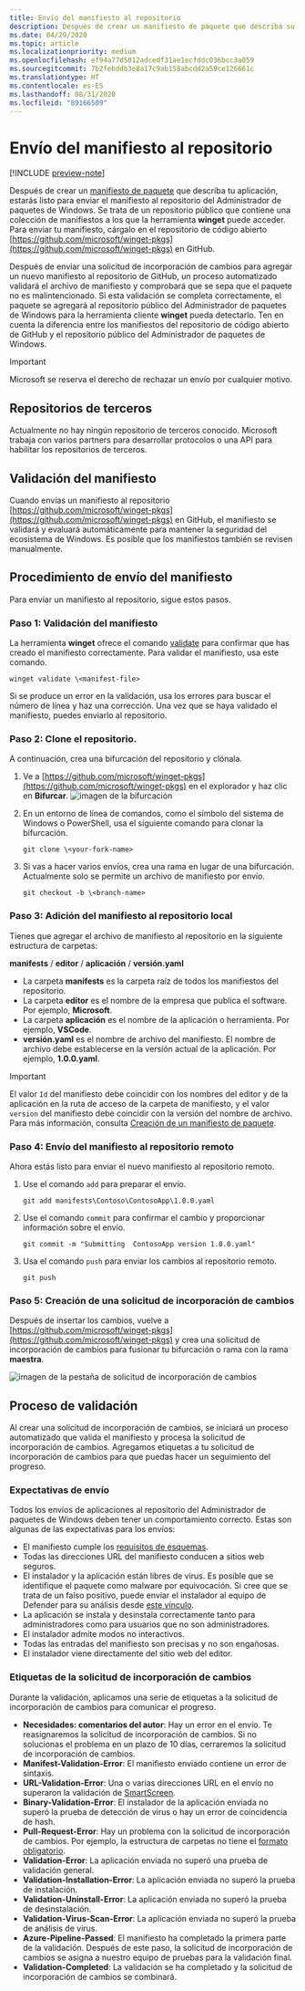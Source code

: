 ```yaml
---
title: Envío del manifiesto al repositorio
description: Después de crear un manifiesto de paquete que describa su aplicación, estará listo para enviarlo al repositorio del Administrador de paquetes de Windows.
ms.date: 04/29/2020
ms.topic: article
ms.localizationpriority: medium
ms.openlocfilehash: ef94a77d5012adcedf31ae1ecfddc036bcc3a059
ms.sourcegitcommit: 7b2febddb3e8a17c9ab158abcdd2a59ce126661c
ms.translationtype: HT
ms.contentlocale: es-ES
ms.lasthandoff: 08/31/2020
ms.locfileid: "89166509"
---
```

# <a name="submit-your-manifest-to-the-repository"></a>Envío del manifiesto al repositorio

[!INCLUDE [preview-note](../../includes/package-manager-preview.md)]

Después de crear un [manifiesto de paquete](manifest.md) que describa tu aplicación, estarás listo para enviar el manifiesto al repositorio del Administrador de paquetes de Windows. Se trata de un repositorio público que contiene una colección de manifiestos a los que la herramienta **winget** puede acceder. Para enviar tu manifiesto, cárgalo en el repositorio de código abierto [https://github.com/microsoft/winget-pkgs](https://github.com/microsoft/winget-pkgs) en GitHub.

Después de enviar una solicitud de incorporación de cambios para agregar un nuevo manifiesto al repositorio de GitHub, un proceso automatizado validará el archivo de manifiesto y comprobará que se sepa que el paquete no es malintencionado. Si esta validación se completa correctamente, el paquete se agregará al repositorio público del Administrador de paquetes de Windows para la herramienta cliente **winget** pueda detectarlo. Ten en cuenta la diferencia entre los manifiestos del repositorio de código abierto de GitHub y el repositorio público del Administrador de paquetes de Windows.

> [!IMPORTANT]
> Microsoft se reserva el derecho de rechazar un envío por cualquier motivo.

## <a name="third-party-repositories"></a>Repositorios de terceros

Actualmente no hay ningún repositorio de terceros conocido. Microsoft trabaja con varios partners para desarrollar protocolos o una API para habilitar los repositorios de terceros.

## <a name="manifest-validation"></a>Validación del manifiesto

Cuando envías un manifiesto al repositorio [https://github.com/microsoft/winget-pkgs](https://github.com/microsoft/winget-pkgs) en GitHub, el manifiesto se validará y evaluará automáticamente para mantener la seguridad del ecosistema de Windows. Es posible que los manifiestos también se revisen manualmente.

## <a name="how-to-submit-your-manifest"></a>Procedimiento de envío del manifiesto

Para enviar un manifiesto al repositorio, sigue estos pasos.

### <a name="step-1-validate-your-manifest"></a>Paso 1: Validación del manifiesto

La herramienta **winget** ofrece el comando [validate](..\winget\validate.md) para confirmar que has creado el manifiesto correctamente. Para validar el manifiesto, usa este comando.

```CMD
winget validate \<manifest-file>
```

Si se produce un error en la validación, usa los errores para buscar el número de línea y haz una corrección. Una vez que se haya validado el manifiesto, puedes enviarlo al repositorio.

### <a name="step-2-clone-the-repository"></a>Paso 2: Clone el repositorio.

A continuación, crea una bifurcación del repositorio y clónala.

1. Ve a [https://github.com/microsoft/winget-pkgs](https://github.com/microsoft/winget-pkgs) en el explorador y haz clic en **Bifurcar**.
    ![imagen de la bifurcación](images\fork.png)

2. En un entorno de línea de comandos, como el símbolo del sistema de Windows o PowerShell, usa el siguiente comando para clonar la bifurcación.
    ```CMD
    git clone \<your-fork-name>
    ```

 3. Si vas a hacer varios envíos, crea una rama en lugar de una bifurcación. Actualmente solo se permite un archivo de manifiesto por envío.
    ```CMD
    git checkout -b \<branch-name>
    ```

### <a name="step-3-add-your-manifest-to-the-local-repository"></a>Paso 3: Adición del manifiesto al repositorio local

Tienes que agregar el archivo de manifiesto al repositorio en la siguiente estructura de carpetas:

**manifests** / **editor** / **aplicación** / **versión.yaml**

* La carpeta **manifests** es la carpeta raíz de todos los manifiestos del repositorio.
* La carpeta **editor** es el nombre de la empresa que publica el software. Por ejemplo, **Microsoft**.
* La carpeta **aplicación** es el nombre de la aplicación o herramienta. Por ejemplo, **VSCode**.
* **versión.yaml** es el nombre de archivo del manifiesto. El nombre de archivo debe establecerse en la versión actual de la aplicación. Por ejemplo, **1.0.0.yaml**.

>[!IMPORTANT]
> El valor `Id` del manifiesto debe coincidir con los nombres del editor y de la aplicación en la ruta de acceso de la carpeta de manifiesto, y el valor `version` del manifiesto debe coincidir con la versión del nombre de archivo. Para más información, consulta [Creación de un manifiesto de paquete](manifest.md#tips-and-best-practices).

### <a name="step-4-submit-your-manifest-to-the-remote-repository"></a>Paso 4: Envío del manifiesto al repositorio remoto

Ahora estás listo para enviar el nuevo manifiesto al repositorio remoto.

1. Use el comando `add` para preparar el envío.
    ```CMD
    git add manifests\Contoso\ContosoApp\1.0.0.yaml
    ```

2. Use el comando `commit` para confirmar el cambio y proporcionar información sobre el envío.
    ```CMD
    git commit -m "Submitting  ContosoApp version 1.0.0.yaml"
    ```

3. Usa el comando `push` para enviar los cambios al repositorio remoto.
    ```CMD
    git push
    ```

### <a name="step-5-create-a-pull-request"></a>Paso 5: Creación de una solicitud de incorporación de cambios

Después de insertar los cambios, vuelve a [https://github.com/microsoft/winget-pkgs](https://github.com/microsoft/winget-pkgs) y crea una solicitud de incorporación de cambios para fusionar tu bifurcación o rama con la rama **maestra**.

![imagen de la pestaña de solicitud de incorporación de cambios](images\pull-request.png)

## <a name="validation-process"></a>Proceso de validación

Al crear una solicitud de incorporación de cambios, se iniciará un proceso automatizado que valida el manifiesto y procesa la solicitud de incorporación de cambios. Agregamos etiquetas a tu solicitud de incorporación de cambios para que puedas hacer un seguimiento del progreso.

### <a name="submission-expectations"></a>Expectativas de envío

Todos los envíos de aplicaciones al repositorio del Administrador de paquetes de Windows deben tener un comportamiento correcto. Estas son algunas de las expectativas para los envíos:

* El manifiesto cumple los [requisitos de esquemas](manifest.md#manifest-contents).
* Todas las direcciones URL del manifiesto conducen a sitios web seguros.
* El instalador y la aplicación están libres de virus. Es posible que se identifique el paquete como malware por equivocación. Si cree que se trata de un falso positivo, puede enviar el instalador al equipo de Defender para su análisis desde [este vínculo](https://www.microsoft.com/wdsi/filesubmission).
* La aplicación se instala y desinstala correctamente tanto para administradores como para usuarios que no son administradores.
* El instalador admite modos no interactivos.
* Todas las entradas del manifiesto son precisas y no son engañosas.
* El instalador viene directamente del sitio web del editor.

### <a name="pull-request-labels"></a>Etiquetas de la solicitud de incorporación de cambios

Durante la validación, aplicamos una serie de etiquetas a la solicitud de incorporación de cambios para comunicar el progreso.

* **Necesidades: comentarios del autor**: Hay un error en el envío. Te reasignaremos la solicitud de incorporación de cambios. Si no solucionas el problema en un plazo de 10 días, cerraremos la solicitud de incorporación de cambios.
* **Manifest-Validation-Error**: El manifiesto enviado contiene un error de sintaxis.
* **URL-Validation-Error**: Una o varias direcciones URL en el envío no superaron la validación de [SmartScreen](/windows/security/threat-protection/microsoft-defender-smartscreen/microsoft-defender-smartscreen-overview).
* **Binary-Validation-Error**: El instalador de la aplicación enviada no superó la prueba de detección de virus o hay un error de coincidencia de hash.
* **Pull-Request-Error**: Hay un problema con la solicitud de incorporación de cambios. Por ejemplo, la estructura de carpetas no tiene el [formato obligatorio](#step-3-add-your-manifest-to-the-local-repository).
* **Validation-Error**: La aplicación enviada no superó una prueba de validación general.
* **Validation-Installation-Error**: La aplicación enviada no superó la prueba de instalación.
* **Validation-Uninstall-Error**: La aplicación enviada no superó la prueba de desinstalación.
* **Validation-Virus-Scan-Error**: La aplicación enviada no superó la prueba de análisis de virus.
* **Azure-Pipeline-Passed**: El manifiesto ha completado la primera parte de la validación. Después de este paso, la solicitud de incorporación de cambios se asigna a nuestro equipo de pruebas para la validación final.
* **Validation-Completed**: La validación se ha completado y la solicitud de incorporación de cambios se combinará.